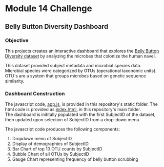 # Module 14 Challenge
## Belly Button Diversity Dashboard

### Objective
This projects creates an interactive dashboard that explores the [Belly Button Diversity dataset](https://2u-data-curriculum-team.s3.amazonaws.com/dataviz-classroom/v1.1/14-Interactive-Web-Visualizations/02-Homework/samples.json) by analyzing the microbes that colonize the human navel.  

This dataset provided subject metadata and microbial species data.  Microbial species were categorized by OTUs (operational taxonomic units).  OTU's are a system that groups microbes based on genetic sequence similarity.

### Dashboard Construction

The javascript code, [app.js](statis/js/app.js), is provided in this repository's static folder.  The html code is provided as [index.html](index.html), in this repository's main folder.  
The dashboard is inititally populated with the first SubjectID of the dataset, then updated upon selection of SubjectID from a drop-down menu.

The javascript code produces the following components:
1. Dropdown menu of SubjectID
2. Display of demographics of SubjectID
3. Bar Chart of top 10 OTU counts by SubjectID
4. Bubble Chart of all OTUs by SubjectID
5. Gauge Chart representing frequency of belly button scrubbing

